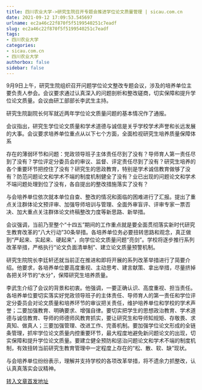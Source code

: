 ```yaml
---
title: 四川农业大学->研究生院召开专题会推进学位论文质量管理 | sicau.com.cn
date: 2021-09-12 17:09:53.545697
urlname: ec2a46c22f870f5f5199540251c7eadf
slug: ec2a46c22f870f5f5199540251c7eadf
tags: 
- 四川农业大学
categories:
- sicau.com.cn
- 四川农业大学
authorbox: false
sidebar: false
---
```

9月9日上午，研究生院组织召开问题学位论文整改专题会议，涉及的培养单位主要负责人参会。会议要求通过认真深入的问题剖析和整改磋商，切实保障和提升学位论文质量。会议由研工部部长李武生主持。

研究生院副院长何军就近两年学位论文质量问题的基本情况作了通报。

会议指出，研究生学位论文质量和学术道德与诚信是关乎学校学术声誉和长远发展的大事。会议要求培养单位重点从以下七个方面，全面检视研究生培养质量保障体系
<!--more-->
存在的薄弱环节和问题：党政领导班子主体责任尽到了没有？导师育人第一责任尽到了没有？学位评定分委员会的审议、监督、评定责任尽到了没有？研究生培养的各个重要环节把控住了没有？研究生的思政教育，特别是学术诚信教育做够了没有？防范问题论文和学术不端的制度机制健全了没有？业已出现的问题论文和学术不端问题处理到位了没有，各自提出的整改措施落实了没有？

与会培养单位依次就本单位自查、整改的情况和面临的困难进行了汇报。提出了重点关注群体论文预评审、加强导师培训与管理、全面外审盲评、评审专家一票否决、加大重点关注群体论文终稿整改力度等新思路、新举措。

会议强调，当前乃至整个“十四五”期间的工作重点就是要全面贯彻落实新时代研究生教育改革的“八大行动”30条举措。各培养单位务必要扭转思路和观念，真正做到“严起来、实起来、硬起来”，向学位论文质量问题“亮剑”。学校将逐步推行系列改革举措，严格执行“论文负面清单制”、建立论文质量预警机制。

研究生院院长李廷轩还就当前正在推进和即将开展的系列改革举措进行了简要介绍。他要求，各培养单位要高度重视、主动思考、建言献策、拿出举措，尽量挤掉各把关环节的“水分”，保障研究生培养质量。

李武生介绍了会议的背景和初衷。他强调，一要正确认识、高度重视、担当责任。各培养单位要切实落实好党政领导班子的主体责任、导师育人的第一责任和学位评定分委员会对论文质量和培养环节的审议把关责任，维护培养单位和学校的学术声誉；二要加强教育、明确要求、增强自律。要切实把学生的思想政治教育、学术道德与诚信教育、导师的师德师风教育抓实，要让研究生和导师知规矩、存敬畏、求真知、做真人；三要加强管理、改进工作、完善机制。要加强学位论文形成的全链条管理，抓牢学位论文质量内控重要环节，最大程度地避免新问题论文的出现，切实保障和提升学位论文质量。要建立健全预防和惩治问题论文和学术不端的制度机制，有效扭转当前研究生教育管理中一定程度上存在的“松、散、软、缺”现状。

与会培养单位纷纷表示，理解并支持学校的各项改革举措，将不遗余力抓整改，认认真真落实会议精神。



[转入文章首发地址](https://news.sicau.edu.cn/info/1078/64211.htm)